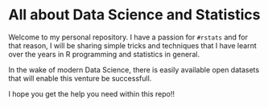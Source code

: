 # All about Data Science and Statistics

Welcome to my personal repository. I have a passion for `#rstats` and for that reason, I will be sharing simple tricks and techniques that I have learnt over the years in R programming and statistics in general.

In the wake of modern Data Science, there is easily available open datasets that will enable this venture be successfull.

I hope you get the help you need within this repo!!
